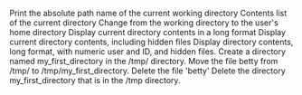 Print the absolute path name of the current working directory
Contents list of the current directory
Change from the working directory to the user's home directory
Display current directory contents in a long format
Display current directory contents, including hidden files
Display directory contents, long format, with numeric user and ID, and hidden files.
Create a directory named my_first_directory in the /tmp/ directory.
Move the file betty from /tmp/ to /tmp/my_first_directory.
Delete the file 'betty'
Delete the directory my_first_directory that is in the /tmp directory.
